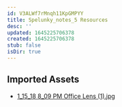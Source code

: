```yaml
---
id: V3ALWf7rMnqh11KpGMPYY
title: Spelunky_notes_5 Resources
desc: ''
updated: 1645225706378
created: 1645225706378
stub: false
isDir: true
---
```

## Imported Assets
- [1_15_18 8_09 PM Office Lens (1).jpg](/assets/1_15_18-8_09-pm-office-lens-(1)-AEb6jgMJP7Dn.jpg)
